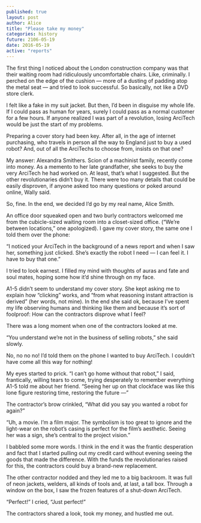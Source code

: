 ```yaml
---
published: true
layout: post
author: Alice
title: "Please take my money"
categories: history
future: 2106-05-19
date: 2016-05-19
active: "reports"
---
```


The first thing I noticed about the London construction company was that their waiting room had ridiculously uncomfortable chairs. Like, criminally. I perched on the edge of the cushion — more of a dusting of padding atop the metal seat — and tried to look successful. So basically, not like a DVD store clerk.

I felt like a fake in my suit jacket. But then, I’d been in disguise my whole life. If I could pass as human for years, surely I could pass as a normal customer for a few hours.  If anyone realized I was part of a revolution, losing ArciTech would be just the start of my problems. 
 
Preparing a cover story had been key. After all, in the age of internet purchasing, who travels in person all the way to England just to buy a used robot? And, out of all the ArciTechs to choose from, insists on that one?
 
My answer: Alexandra Smithers. Scion of a machinist family, recently come into money. As a memento to her late grandfather, she seeks to buy the very ArciTech he had worked on. At least, that’s what I suggested. But the other revolutionaries didn’t buy it. There were too many details that could be easily disproven, if anyone asked too many questions or poked around online, Wally said.
 
So, fine. In the end, we decided I’d go by my real name, Alice Smith.
 
An office door squeaked open and two burly contractors welcomed me from the cubicle-sized waiting room into a closet-sized office. (“We’re between locations,” one apologized). I gave my cover story, the same one I told them over the phone:

“I noticed your ArciTech in the background of a news report and when I saw her, something just clicked. She’s exactly the robot I need — I can feel it. I have to buy that one.”
 
I tried to look earnest. I filled my mind with thoughts of auras and fate and soul mates, hoping some how it’d shine through on my face.
 
A1-5 didn’t seem to understand my cover story. She kept asking me to explain how “clicking” works, and “from what reasoning instant attraction is derived”  (her words, not mine). In the end she said ok, because I’ve spent my life observing humans and thinking like them and because it’s sort of foolproof: How can the contractors disprove what I feel? 
 
There was a long moment when one of the contractors looked at me.
 
“You understand we’re not in the business of selling robots,” she said slowly.
 
No, no no no! I’d told them on the phone I wanted to buy ArciTech. I couldn’t have come all this way for nothing!
 
My eyes started to prick. “I can’t go home without that robot,” I said, frantically, willing tears to come, trying desperately to remember everything A1-5 told me about her friend.  “Seeing her up on that clockface was like this lone figure restoring time, restoring the future —”
 
The contractor’s brow crinkled, “What did you say you wanted a robot for again?”
 
“Uh, a movie. I’m a film major. The symbolism is too great to ignore and the light-wear on the robot’s casing is perfect for the film’s aesthetic. Seeing her was a sign, she’s central to the project vision.”
 
I babbled some more words. I think in the end it was the frantic desperation and fact that I started pulling out my credit card without evening seeing the goods that made the difference. With the funds the revolutionaries raised for this, the contractors could buy a brand-new replacement.
 
The other contractor nodded and they led me to a big backroom. It was full of neon jackets, welders, all kinds of tools and, at last, a tall box. Through a window on the box, I saw the frozen features of a shut-down ArciTech.
 
“Perfect!” I cried, “Just perfect!”
 
The contractors shared a look, took my money, and hustled me out. 
